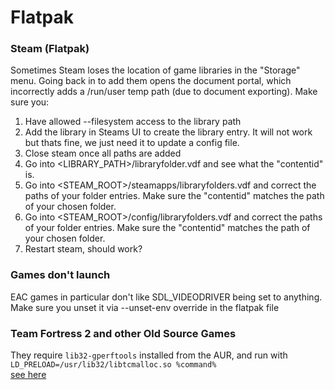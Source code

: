 # Flatpak

### Steam (Flatpak)

Sometimes Steam loses the location of game libraries in the "Storage" menu. Going back in to add them
opens the document portal, which incorrectly adds a /run/user temp path (due to document exporting).
Make sure you:

1. Have allowed --filesystem access to the library path
2. Add the library in Steams UI to create the library entry. It will not work but thats fine, we just
   need it to update a config file.
3. Close steam once all paths are added
4. Go into <LIBRARY_PATH>/libraryfolder.vdf and see what the "contentid" is.
5. Go into <STEAM_ROOT>/steamapps/libraryfolders.vdf and correct the paths of your folder entries.
   Make sure the "contentid" matches the path of your chosen folder.
6. Go into <STEAM_ROOT>/config/libraryfolders.vdf and correct the paths of your folder entries.
   Make sure the "contentid" matches the path of your chosen folder.
7. Restart steam, should work?


### Games don't launch
EAC games in particular don't like SDL_VIDEODRIVER being set to anything.
Make sure you unset it via --unset-env override in the flatpak file

### Team Fortress 2 and other Old Source Games
They require `lib32-gperftools` installed from the AUR, and run with  
`LD_PRELOAD=/usr/lib32/libtcmalloc.so %command%`  
[see here](https://github.com/ValveSoftware/Source-1-Games/issues/5043)
